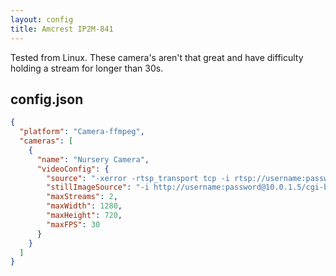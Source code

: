 ```yaml
---
layout: config
title: Amcrest IP2M-841
---
```

Tested from Linux. These camera's aren't that great and have difficulty holding a stream for longer than 30s.

## config.json

```json
{
  "platform": "Camera-ffmpeg",
  "cameras": [
    {
      "name": "Nursery Camera",
      "videoConfig": {
        "source": "-xerror -rtsp_transport tcp -i rtsp://username:password@10.0.1.5/cam/realmonitor?channel=1&subtype=0 -c:a aac -b:a 128k -c:v libx264 -b:v 2500k -preset superfast",
        "stillImageSource": "-i http://username:password@10.0.1.5/cgi-bin/snapshot.cgi",
        "maxStreams": 2,
        "maxWidth": 1280,
        "maxHeight": 720,
        "maxFPS": 30
      }
    }
  ]
}
```
